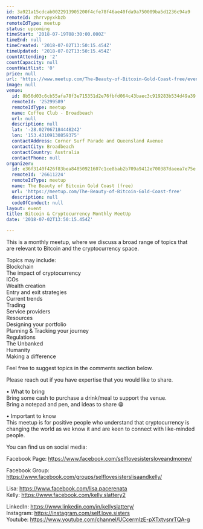 ```yaml
---
id: 3a921a15cdcab0022913905200f4cfe78f46ae40fda9a750009ba5d1236c94a9
remoteId: zhrrvpyxkbzb
remoteIdType: meetup
status: upcoming
timeStart: '2018-07-19T08:30:00.000Z'
timeEnd: null
timeCreated: '2018-07-02T13:50:15.454Z'
timeUpdated: '2018-07-02T13:50:15.454Z'
countAttending: '2'
countCapacity: null
countWaitlist: '0'
price: null
url: 'https://www.meetup.com/The-Beauty-of-Bitcoin-Gold-Coast-free/events/251506600/'
image: null
venue:
  id: 8b56d03c6cb55afa78f3e715351d2e76fbfd064c43baec3c919283b534d49a39
  remoteId: '25299589'
  remoteIdType: meetup
  name: Coffee Club - Broadbeach
  url: null
  description: null
  lat: '-28.027067184448242'
  lon: '153.43109130859375'
  contactAddress: Corner Surf Parade and Queensland Avenue
  contactCity: Broadbeach
  contactCountry: Australia
  contactPhone: null
organizer:
  id: e36f3140f426f83bea84850921607c1ce8bab2b709a9412e700387daeea7e75e
  remoteId: '26611224'
  remoteIdType: meetup
  name: The Beauty of Bitcoin Gold Coast (free)
  url: 'https://meetup.com/The-Beauty-of-Bitcoin-Gold-Coast-free'
  description: null
  codeOfConduct: null
layout: event
title: Bitcoin & Cryptocurrency Monthly MeetUp
date: '2018-07-02T13:50:15.454Z'

---
```

<p>This is a monthly meetup, where we discuss a broad range of topics that are relevant to Bitcoin and the cryptocurrency space.</p> <p>Topics may include:<br/>Blockchain<br/>The impact of cryptocurrency<br/>ICOs<br/>Wealth creation<br/>Entry and exit strategies<br/>Current trends<br/>Trading<br/>Service providers<br/>Resources<br/>Designing your portfolio<br/>Planning &amp; Tracking your journey<br/>Regulations<br/>The Unbanked<br/>Humanity<br/>Making a difference</p> <p>Feel free to suggest topics in the comments section below.</p> <p>Please reach out if you have expertise that you would like to share.</p> <p>• What to bring<br/>Bring some cash to purchase a drink/meal to support the venue.<br/>Bring a notepad and pen, and ideas to share 😁</p> <p>• Important to know<br/>This meetup is for positive people who understand that cryptocurrency is changing the world as we know it and are keen to connect with like-minded people.</p> <p>You can find us on social media:</p> <p>Facebook Page: <a href="https://www.facebook.com/selflovesistersloveandmoney/" class="linkified">https://www.facebook.com/selflovesistersloveandmoney/</a></p> <p>Facebook Group: <a href="https://www.facebook.com/groups/selflovesisterslisaandkelly/" class="linkified">https://www.facebook.com/groups/selflovesisterslisaandkelly/</a></p> <p>Lisa: <a href="https://www.facebook.com/lisa.pacerenata" class="linkified">https://www.facebook.com/lisa.pacerenata</a><br/>Kelly: <a href="https://www.facebook.com/kelly.slattery2" class="linkified">https://www.facebook.com/kelly.slattery2</a></p> <p>LinkedIn: <a href="https://www.linkedin.com/in/kellyslattery/" class="linkified">https://www.linkedin.com/in/kellyslattery/</a><br/>Instagram: <a href="https://instagram.com/self.love.sisters" class="linkified">https://instagram.com/self.love.sisters</a><br/>Youtube: <a href="https://www.youtube.com/channel/UCcermlzE-pXTxtvsnrTQA-g" class="embedded">https://www.youtube.com/channel/UCcermlzE-pXTxtvsnrTQA-g</a></p>
